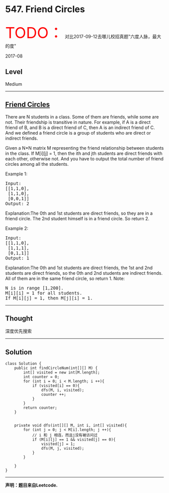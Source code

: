 # 547. Friend Circles

<font color="red" size=10>TODO：</font>
对比2017-09-12去哪儿校招真题"六度人脉，最大的度"

2017-08


## Level

Medium


---


## [Friend Circles](https://leetcode.com/problems/friend-circles/)

There are N students in a class. Some of them are friends, while some are not. Their friendship is transitive in nature. For example, if A is a direct friend of B, and B is a direct friend of C, then A is an indirect friend of C. And we defined a friend circle is a group of students who are direct or indirect friends.

Given a N*N matrix M representing the friend relationship between students in the class. If M[i][j] = 1, then the ith and jth students are direct friends with each other, otherwise not. And you have to output the total number of friend circles among all the students.

Example 1:
<pre>
Input: 
[[1,1,0],
 [1,1,0],
 [0,0,1]]
Output: 2
</pre>
Explanation:The 0th and 1st students are direct friends, so they are in a friend circle. 
The 2nd student himself is in a friend circle. So return 2.

Example 2:
<pre>
Input: 
[[1,1,0],
 [1,1,1],
 [0,1,1]]
Output: 1
</pre>
Explanation:The 0th and 1st students are direct friends, the 1st and 2nd students are direct friends, 
so the 0th and 2nd students are indirect friends. All of them are in the same friend circle, so return 1.
Note:
<pre>
N is in range [1,200].
M[i][i] = 1 for all students.
If M[i][j] = 1, then M[j][i] = 1.
</pre>


---


## Thought

深度优先搜索


---


## Solution

```
class Solution {
    public int findCircleNum(int[][] M) {
        int[] visited = new int[M.length];
        int counter = 0;
        for (int i = 0; i < M.length; i ++){
            if (visited[i] == 0){
                dfs(M, i, visited);
                counter ++;
            }
        }
        return counter;
    }
    
    
    private void dfs(int[][] M, int i, int[] visited){
        for (int j = 0; j < M[i].length; j ++){
            // i 和 j 相连，而且j没有被访问过
            if (M[i][j] == 1 && visited[j] == 0){
                visited[j] = 1;
                dfs(M, j, visited);
            }    
        }
        
    }
}
```


---


**声明：题目来自Leetcode.**